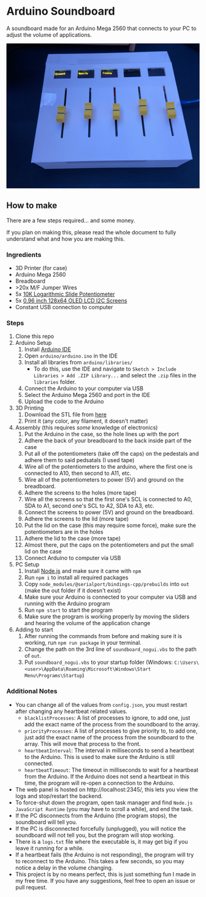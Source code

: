 # Arduino Soundboard

A soundboard made for an Arduino Mega 2560 that connects to your PC to adjust the volume of applications. 

![image](soundboard.jpg)

## How to make

There are a few steps required... and some money.

If you plan on making this, please read the whole document to fully understand what and how you are making this.

### Ingredients

-   3D Printer (for case)
-   Arduino Mega 2560
-   Breadboard
-   \>20x M/F Jumper Wires
-   5x [10K Logarithmic Slide Potentiometer](https://www.amazon.com/dp/B01CZVZ16O)
-   5x [0.96 inch 128x64 OLED LCD I2C Screens](https://www.amazon.com/dp/B085WCRS7C)
-   Constant USB connection to computer

### Steps

1. Clone this repo
2. Arduino Setup
    1. Install [Arduino IDE](https://www.arduino.cc/en/software)
    2. Open `arduino/arduino.ino` in the IDE
    3. Install all libraries from `arduino/libraries/`
        - To do this, use the IDE and navigate to `Sketch > Include Libraries > Add .ZIP Library...` and select the `.zip` files in the `libraries` folder.
    4. Connect the Arduino to your computer via USB
    5. Select the Arduino Mega 2560 and port in the IDE
    6. Upload the code to the Arduino
3. 3D Printing
    1. Download the STL file from [here](case.md)
    2. Print it (any color, any filament, it doesn't matter)
4. Assembly (this requires _some_ knowledge of electronics)
    1. Put the Arduino in the case, so the hole lines up with the port
    2. Adhere the back of your breadboard to the back inside part of the case
    3. Put all of the potentiometers (take off the caps) on the pedestals and adhere them to said pedsatals (I used tape)
    4. Wire all of the potentiometers to the arduino, where the first one is connected to A10, then second to A11, etc.
    5. Wire all of the potentiometers to power (5V) and ground on the breadboard.
    6. Adhere the screens to the holes (more tape)
    7. Wire all the screens so that the first one's SCL is connected to A0, SDA to A1, second one's SCL to A2, SDA to A3, etc.
    8. Connect the screens to power (5V) and ground on the breadboard.
    9. Adhere the screens to the lid (more tape)
    10. Put the lid on the case (this may require some force), make sure the potentiometers are in the holes
    11. Adhere the lid to the case (more tape)
    12. Almost there, put the caps on the potentiometers and put the small lid on the case
    13. Connect Arduino to computer via USB
5. PC Setup
    1. Install [Node.js](https://nodejs.org/en/) and make sure it came with `npm`
    2. Run `npm i` to install all required packages
    3. Copy `node_modules/@serialport/bindings-cpp/prebuilds` into `out` (make the out folder if it doesn't exist)
    4. Make sure your Arduino is connected to your computer via USB and running with the Arduino program
    5. Run `npm start` to start the program
    6. Make sure the program is working properly by moving the sliders and hearing the volume of the application change
6. Adding to start
    1. After running the commands from before and making sure it is working, run `npm run package` in your terminal.
    2. Change the path on the 3rd line of `soundboard_nogui.vbs` to the path of `out`.
    3. Put `soundboard_nogui.vbs` to your startup folder (Windows: `C:\Users\<user>\AppData\Roaming\Microsoft\Windows\Start Menu\Programs\Startup`)

### Additional Notes

-   You can change all of the values from `config.json`, you must restart after changing any heartbeat related values.
    -   `blacklistProcesses`: A list of processes to ignore, to add one, just add the exact name of the process from the soundboard to the array.
    -   `priorityProcesses`: A list of processes to give priority to, to add one, just add the exact name of the process from the soundboard to the array. This will move that process to the front.
    -   `heartbeatInterval`: The interval in milliseconds to send a heartbeat to the Arduino. This is used to make sure the Arduino is still connected.
    -   `heartbeatTimeout`: The timeout in milliseconds to wait for a heartbeat from the Arduino. If the Arduino does not send a heartbeat in this time, the program will re-open a connection to the Arduino.
-   The web panel is hosted on http://localhost:2345/, this lets you view the logs and stop/restart the backend.
-   To force-shut down the program, open task manager and find `Node.js JavaScript Runtime` (you may have to scroll a while), and end the task.
-   If the PC disconnects from the Arduino (the program stops), the soundboard will tell you.
-   If the PC is disconnected forcefully (unplugged), you will notice the soundboard will not tell you, but the program will stop working.
-   There is a `logs.txt` file where the executable is, it may get big if you leave it running for a while.
-   If a heartbeat fails (the Arduino is not responding), the program will try to reconnect to the Arduino. This takes a few seconds, so you may notice a delay in the volume changing.
-   This project is by no means perfect, this is just something fun I made in my free time. If you have any suggestions, feel free to open an issue or pull request.

